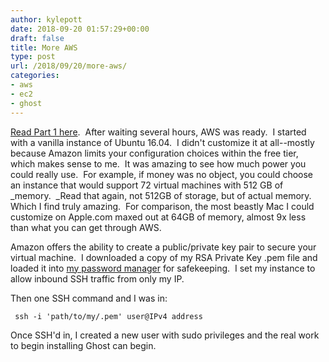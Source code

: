 ```yaml
---
author: kylepott
date: 2018-09-20 01:57:29+00:00
draft: false
title: More AWS
type: post
url: /2018/09/20/more-aws/
categories:
- aws
- ec2
- ghost
---
```


[Read Part 1 here](https://technicalagain.com/2018/09/18/first-foray-into-aws/).  After waiting several hours, AWS was ready.  I started with a vanilla instance of Ubuntu 16.04.  I didn't customize it at all--mostly because Amazon limits your configuration choices within the free tier, which makes sense to me.  It was amazing to see how much power you could really use.  For example, if money was no object, you could choose an instance that would support 72 virtual machines with 512 GB of _memory.  _Read that again, not 512GB of storage, but of actual memory.  Which I find truly amazing.  For comparison, the most beastly Mac I could customize on Apple.com maxed out at 64GB of memory, almost 9x less than what you can get through AWS.

Amazon offers the ability to create a public/private key pair to secure your virtual machine.  I downloaded a copy of my RSA Private Key .pem file and loaded it into [my password manager](https://technicalagain.com/2018/04/05/rolling-my-own-password-manager-part-2/) for safekeeping.  I set my instance to allow inbound SSH traffic from only my IP.

Then one SSH command and I was in:

` ssh -i 'path/to/my/.pem' user@IPv4 address`

Once SSH'd in, I created a new user with sudo privileges and the real work to begin installing Ghost can begin.




